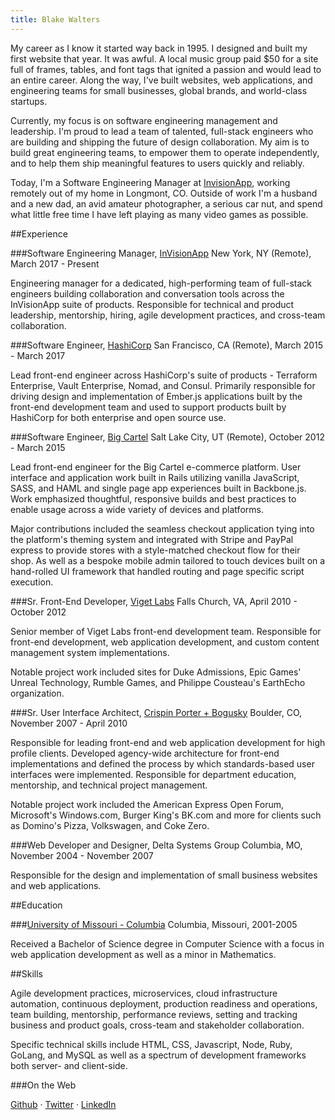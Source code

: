```yaml
---
title: Blake Walters
---
```


My career as I know it started way back in 1995. I designed and built my first website that year. It was awful. A local music group paid $50 for a site full of frames, tables, and font tags that ignited a passion and would lead to an entire career. Along the way, I've built websites, web applications, and engineering teams for small businesses, global brands, and world-class startups.

Currently, my focus is on software engineering management and leadership. I'm proud to lead a team of talented, full-stack engineers who are building and shipping the future of design collaboration. My aim is to build great engineering teams, to empower them to operate independently, and to help them ship meaningful features to users quickly and reliably.

Today, I'm a Software Engineering Manager at [InvisionApp](http://www.invisionapp.com), working remotely out of my home in Longmont, CO. Outside of work I'm a husband and a new dad, an avid amateur photographer, a serious car nut, and spend what little free time I have left playing as many video games as possible.

##Experience

###Software Engineering Manager, [InVisionApp](http://www.invisionapp.com) <time>New York, NY (Remote), March 2017 - Present</time>

Engineering manager for a dedicated, high-performing team of full-stack engineers building collaboration and conversation tools across the InVisionApp suite of products. Responsible for technical and product leadership, mentorship, hiring, agile development practices, and cross-team collaboration.

###Software Engineer, [HashiCorp](http://www.hashicorp.com) <time>San Francisco, CA (Remote), March 2015 - March 2017</time>

Lead front-end engineer across HashiCorp's suite of products - Terraform Enterprise, Vault Enterprise, Nomad, and Consul. Primarily responsible for driving design and implementation of Ember.js applications built by the front-end development team and used to support products built by HashiCorp for both enterprise and open source use.

###Software Engineer, [Big Cartel](http://www.bigcartel.com) <time>Salt Lake City, UT (Remote), October 2012 - March 2015</time>

Lead front-end engineer for the Big Cartel e-commerce platform. User interface and application work built in Rails utilizing vanilla JavaScript, SASS, and HAML and single page app experiences built in Backbone.js. Work emphasized thoughtful, responsive builds and best practices to enable usage across a wide variety of devices and platforms.

Major contributions included the seamless checkout application tying into the platform's theming system and integrated with Stripe and PayPal express to provide stores with a style-matched checkout flow for their shop. As well as a bespoke mobile admin tailored to touch devices built on a hand-rolled UI framework that handled routing and page specific script execution.

###Sr. Front-End Developer, [Viget Labs](http://www.viget.com) <time>Falls Church, VA, April 2010 - October 2012</time>

Senior member of Viget Labs front-end development team. Responsible for front-end development, web application development, and custom content management system implementations.

Notable project work included sites for Duke Admissions, Epic Games' Unreal Technology, Rumble Games, and Philippe Cousteau's EarthEcho organization.

###Sr. User Interface Architect, [Crispin Porter + Bogusky](http://www.cpbgroup.com) <time>Boulder, CO, November 2007 - April 2010</time>

Responsible for leading front-end and web application development for high profile clients. Developed agency-wide architecture for front-end implementations and defined the process by which standards-based user interfaces were implemented. Responsible for department education, mentorship, and technical project management.

Notable project work included the American Express Open Forum, Microsoft's Windows.com, Burger King's BK.com and more for clients such as Domino's Pizza, Volkswagen, and Coke Zero.

###Web Developer and Designer, Delta Systems Group <time>Columbia, MO, November 2004 - November 2007</time>

Responsible for the design and implementation of small business websites and web applications.

##Education

###[University of Missouri - Columbia](http://www.mizzou.edu/) <time>Columbia, Missouri, 2001-2005</time>

Received a Bachelor of Science degree in Computer Science with a focus in web application development as well as a minor in Mathematics.

##Skills

Agile development practices, microservices, cloud infrastructure automation, continuous deployment, production readiness and operations, team building, mentorship, performance reviews, setting and tracking business and product goals, cross-team and stakeholder collaboration.

Specific technical skills include HTML, CSS, Javascript, Node, Ruby, GoLang, and MySQL as well as a spectrum of development frameworks both server- and client-side.

###On the Web

[Github](http://www.github.com/markupboy) &middot; [Twitter](http://www.twitter.com/markupboy) &middot; [LinkedIn](http://www.linkedin.com/in/blakewalters)

